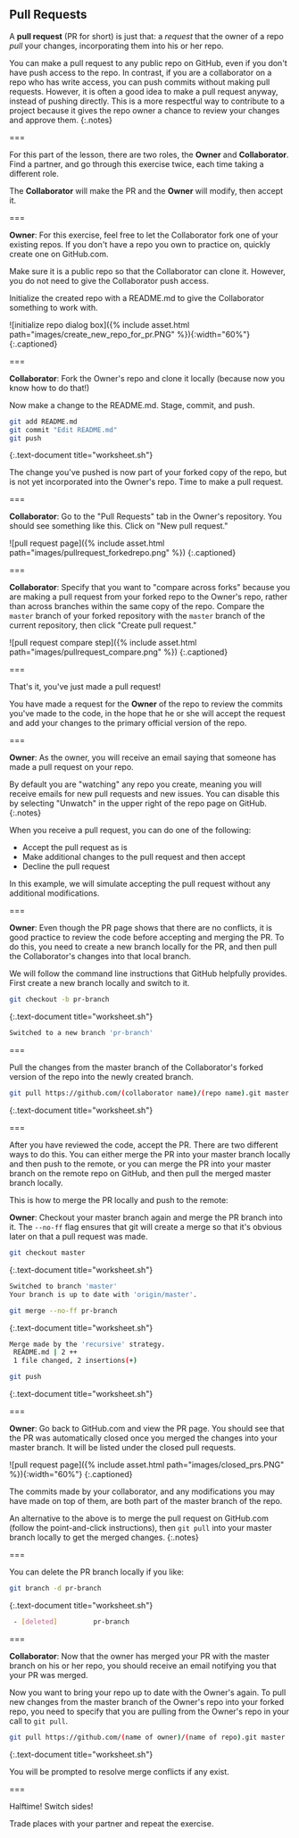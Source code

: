 ---
---

## Pull Requests

A **pull request** (PR for short) is just that: a *request* that the owner of a repo 
*pull* your changes, incorporating them into his or her repo. 

You can make a pull request to any public repo on GitHub, even if you don't have push access to the repo. 
In contrast, if you are a collaborator on a repo who has write access, you can push commits without making pull requests. However, it is often a good idea to make a pull request anyway, instead of pushing directly. This is a more respectful way
to contribute to a project because it gives the repo owner a chance to review your changes and approve them.
{:.notes}

===

For this part of the lesson, there are two roles, the **Owner** and **Collaborator**. Find a partner, 
and go through this exercise twice, each time taking a different role. 

The **Collaborator** will make the PR and the **Owner** will modify, then accept it.

===

**Owner**: For this exercise, feel free to let the Collaborator fork one of your existing repos.
If you don't have a repo you own to practice on, quickly create one on GitHub.com.

Make sure it is a public repo so that the Collaborator can clone it. However, you do not need to 
give the Collaborator push access.

Initialize the created repo with a README.md to give the Collaborator something to work with.

![initialize repo dialog box]({% include asset.html path="images/create_new_repo_for_pr.PNG" %}){:width="60%"}
{:.captioned}

===

**Collaborator**: Fork the Owner's repo and clone it locally (because now you know how to do that!)

Now make a change to the README.md. Stage, commit, and push.

~~~bash
git add README.md
git commit "Edit README.md"
git push
~~~
{:.text-document title="worksheet.sh"}

The change you've pushed is now part of your forked copy of the repo, but is not
yet incorporated into the Owner's repo. Time to make a pull request.

===

**Collaborator**: Go to the "Pull Requests" tab in the Owner's repository. You should see something like this.
Click on "New pull request."

![pull request page]({% include asset.html path="images/pullrequest_forkedrepo.png" %})
{:.captioned}

===

**Collaborator**: Specify that you want to "compare across forks" because you are making a pull request
from your forked repo to the Owner's repo, rather than across branches within the same copy of the repo.
Compare the `master` branch of your forked repository 
with the `master` branch of the current repository, then click "Create pull request."

![pull request compare step]({% include asset.html path="images/pullrequest_compare.png" %})
{:.captioned}

===

That's it, you've just made a pull request!

You have made a request for the **Owner** of the repo to review the commits you've made to the code, 
in the hope that he or she will accept the request and add your changes to the primary official version of the repo.

===

**Owner**: As the owner, you will receive an email saying that someone has made a pull request on your repo. 

By default you are "watching" any repo you create, meaning you will receive emails for new pull requests and new issues.
You can disable this by selecting "Unwatch" in the upper right of the repo page on GitHub.
{:.notes}

When you receive a pull request, you can do one of the following:

- Accept the pull request as is
- Make additional changes to the pull request and then accept
- Decline the pull request

In this example, we will simulate accepting the pull request without any additional modifications.

===

**Owner**: Even though the PR page shows that there are no conflicts, it is good practice to review the 
code before accepting and merging the PR. To do this, you need to create a new branch locally for 
the PR, and then pull the Collaborator's changes into that local branch.

We will follow the command line instructions that GitHub helpfully provides.
First create a new branch locally and switch to it.

~~~bash
git checkout -b pr-branch
~~~
{:.text-document title="worksheet.sh"}

~~~bash
Switched to a new branch 'pr-branch'
~~~

===

Pull the changes from the master branch of the Collaborator's forked version
of the repo into the newly created branch.

~~~bash
git pull https://github.com/(collaborator name)/(repo name).git master
~~~
{:.text-document title="worksheet.sh"}

===

After you have reviewed the code, accept the PR. There are two different ways to do this.
You can either merge the PR into your master branch locally and then push to the remote,
or you can merge the PR into your master branch on the remote repo on GitHub, and then pull
the merged master branch locally.

This is how to merge the PR locally and push to the remote:

**Owner**: Checkout your master branch again and merge the PR branch into it. The `--no-ff` flag ensures
that git will create a merge so that it's obvious later on that a pull request was made.

~~~bash
git checkout master
~~~
{:.text-document title="worksheet.sh"}

~~~bash
Switched to branch 'master'
Your branch is up to date with 'origin/master'.
~~~

~~~bash
git merge --no-ff pr-branch
~~~
{:.text-document title="worksheet.sh"}

~~~bash
Merge made by the 'recursive' strategy.
 README.md | 2 ++
 1 file changed, 2 insertions(+)
~~~

~~~bash
git push
~~~
{:.text-document title="worksheet.sh"}

===

**Owner**: Go back to GitHub.com and view the PR page. You should see that the PR was automatically
closed once you merged the changes into your master branch. It will be listed under the closed 
pull requests.

![pull request page]({% include asset.html path="images/closed_prs.PNG" %}){:width="60%"}
{:.captioned}

The commits made by your collaborator, and any modifications you may have made on top of them, 
are both part of the master branch of the repo. 

An alternative to the above is to merge the pull request on GitHub.com (follow the point-and-click
instructions), then `git pull` into your master branch locally to get the merged changes.
{:.notes}

===

You can delete the PR branch locally if you like:

~~~bash
git branch -d pr-branch
~~~
{:.text-document title="worksheet.sh"}

~~~bash
 - [deleted]         pr-branch
~~~

===

**Collaborator**: Now that the owner has merged your PR with the master branch on his or her repo,
you should receive an email notifying you that your PR was merged.

Now you want to bring your repo up to date with the Owner's again.
To pull new changes from the master branch of the Owner's repo into your forked repo, you
need to specify that you are pulling from the Owner's repo in your call to `git pull`.

~~~bash
git pull https://github.com/(name of owner)/(name of repo).git master
~~~
{:.text-document title="worksheet.sh"}

You will be prompted to resolve merge conflicts if any exist.

===

Halftime! Switch sides!

Trade places with your partner and repeat the exercise.

